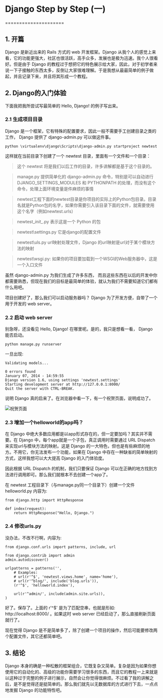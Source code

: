 # Django Step by Step (一)
=====================

## 1. 开篇

Django 是新近出来的 Rails 方式的 web 开发框架。Django 从我个人的感觉上来看，它的功能更强大，社区也很活跃，高手众多，发展也是极为迅速。我个人很看好。但是由于 Django 的教程过于想把它的特色展示给大家，因此，对于初学者来说一下子接触的东西太多，反倒让大家很难理解。于是我想从最最简单的例子做起，并且记录下来，并且将其形成一个教程。

## 2. Django的入门体验

下面我把我所尝试写最简单的 Hello, Django! 的例子写出来。

### 2.1 生成项目目录

Django 是一个框架，它有特殊的配置要求，因此一般不需要手工创建目录之类的工作， Django 提供了 django-admin.py 可以做这件事。

```
python \virtualenv\django\Scripts\django-admin.py startproject newtest
```

这样就在当前目录下创建了一个 newtest 目录，里面有一个文件和一个目录：

> 这个 newtest 将是我们以后工作的目录，许多讲解都是基于这个目录的。

> manage.py
> 提供简单化的 django-admin.py 命令，特别是可以自动进行 DJANGO_SETTINGS_MODULES 和 PYTHONPATH 的处理，而没有这个命令，处理上面环境变量是件麻烦的事情

> newtest工程下面的newtest目录是你项目的实际上的Python包目录。目录名就是Python包的名字，如果你需要引入该目录下面的文件，就需要使用这个名字（例如newtest.urls）

> newtest\__init__.py
> 表示这是一个 Python 的包

> newtest\settings.py
> 它是django的配置文件

> newtest\uls.py
> url映射处理文件，Django 的url映射是url对于某个模块方法的映射

> newtest\wsgi.py: 如果你的项目要加载到一个WSGI的Web服务器中，这是一个入口文件

虽然 django-admin.py 为我们生成了许多东西， 而且这些东西在以后的开发中你都需要熟悉，但现在我们的目标是最简单的体验，就认为我们不需要知道它们都有什么用吧。

项目创建好了，那么我们可以启动服务器吗？ Django 为了开发方便，自带了一个用于开发的 web server。

### 2.2 启动 web server

别急呀，还没看见 Hello, Django! 在哪里呢。是的，我只是想看一看， Django 能否启动。

```
python manage.py runserver
```

一旦出现:

```
Validating models...

0 errors found
January 07, 2014 - 14:59:55
Django version 1.6, using settings 'newtest.settings'
Starting development server at http://127.0.0.1:8000/
Quit the server with CTRL-BREAK.
```

说明 Django 真的启来了。在浏览器中看一下，有一个祝贺页面，说明成功了。

![祝贺页面](https://raw.github.com/borisliu/from-python-to-django-cms/master/docs/django-step-by-step/welcome.png)

### 2.3 增加一个helloworld的app吗？

在 Django 中绝大多数应用都是以app形式存在的，但一定要加吗？其实并不需要。在 Django 中，每个app就是一个子包，真正调用时需要通过 URL Dispatch 来实现url与模块方法的映射。这是 Django 的一大特色，但也是有些麻烦的地方。不用它，你无法发布一个功能，如果在 Django 中存在一种缺省的简单映射的方式，这样我想可以大大提高 Django 的入门体验度。

因此根据 URL Dispatch 的机制，我们只要保证 Django 可以在正确的地方找到方法进行调用即可。那么我们就根本不去创建一个app了。

在 newtest 工程目录下（与manage.py同一个目录下）创建一个文件 helloworld.py 内容为:

```
from django.http import HttpResponse

def index(request):
    return HttpResponse("Hello, Django.")
```

### 2.4 修改urls.py

没办法，不改不行啊，内容为:

```
from django.conf.urls import patterns, include, url

from django.contrib import admin
admin.autodiscover()

urlpatterns = patterns('',
    # Examples:
    # url(r'^$', 'newtest.views.home', name='home'),
    # url(r'^blog/', include('blog.urls')),
    (r'^$', 'helloworld.index'),

    url(r'^admin/', include(admin.site.urls)),
)
```

好了。保存了。上面的 r'^$' 是为了匹配空串，也就是形如: http://localhost:8000/ 。如果这时 web server 已经启动了，那么直接刷新页面就行了。

现在觉得 Django 是不是简单多了，除了创建一个项目的操作，然后可能要修改两个配置文件，其它还都简单吧。

## 3. 结论

Django 本身的确是一种松散的框架组合，它既复杂又简单。复杂是因为如果你想使用它的自动化的、高级的功能你需要学习很多的东西，而且它的教程一上来就是以这种过于完整的例子进行展示，自然会让你觉得很麻烦。不过看了我的讲解之后，是不是觉得还是挺简单的。那么我们就先以无数据库的方式进行下去，一点点地发掘 Django 的功能特性吧。
